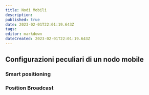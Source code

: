 ```yaml
---
title: Nodi Mobili
description: 
published: true
date: 2023-02-01T22:01:19.643Z
tags: 
editor: markdown
dateCreated: 2023-02-01T22:01:19.643Z
---
```


## Configurazioni peculiari di un nodo mobile

### Smart positioning 

### Position Broadcast